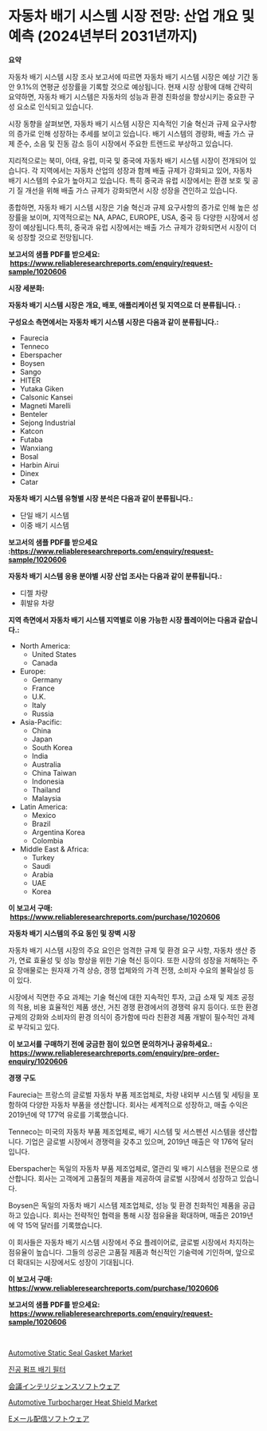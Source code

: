 <p><h1>자동차 배기 시스템 시장 전망: 산업 개요 및 예측 (2024년부터 2031년까지)</h1></p><p><strong>요약</strong></p>
<p><p>자동차 배기 시스템 시장 조사 보고서에 따르면 자동차 배기 시스템 시장은 예상 기간 동안 9.1%의 연평균 성장률을 기록할 것으로 예상됩니다. 현재 시장 상황에 대해 간략히 요약하면, 자동차 배기 시스템은 자동차의 성능과 환경 친화성을 향상시키는 중요한 구성 요소로 인식되고 있습니다. </p><p>시장 동향을 살펴보면, 자동차 배기 시스템 시장은 지속적인 기술 혁신과 규제 요구사항의 증가로 인해 성장하는 추세를 보이고 있습니다. 배기 시스템의 경량화, 배출 가스 규제 준수, 소음 및 진동 감소 등이 시장에서 주요한 트렌드로 부상하고 있습니다. </p><p>지리적으로는 북미, 아태, 유럽, 미국 및 중국에 자동차 배기 시스템 시장이 전개되어 있습니다. 각 지역에서는 자동차 산업의 성장과 함께 배출 규제가 강화되고 있어, 자동차 배기 시스템의 수요가 높아지고 있습니다. 특히 중국과 유럽 시장에서는 환경 보호 및 공기 질 개선을 위해 배출 가스 규제가 강화되면서 시장 성장을 견인하고 있습니다. </p><p>종합하면, 자동차 배기 시스템 시장은 기술 혁신과 규제 요구사항의 증가로 인해 높은 성장률을 보이며, 지역적으로는 NA, APAC, EUROPE, USA, 중국 등 다양한 시장에서 성장이 예상됩니다.특히, 중국과 유럽 시장에서는 배출 가스 규제가 강화되면서 시장이 더욱 성장할 것으로 전망됩니다.</p></p>
<p><strong>보고서의 샘플 PDF를 받으세요: &nbsp;<a href="https://www.reliableresearchreports.com/enquiry/request-sample/1020606">https://www.reliableresearchreports.com/enquiry/request-sample/1020606</a></strong></p>
<p><strong>시장 세분화:</strong></p>
<p><strong> 자동차 배기 시스템 시장은 개요, 배포, 애플리케이션 및 지역으로 더 분류됩니다. :</strong></p>
<p><strong>구성요소 측면에서는 자동차 배기 시스템 시장은 다음과 같이 분류됩니다.:</strong></p>
<p><ul><li>Faurecia</li><li>Tenneco</li><li>Eberspacher</li><li>Boysen</li><li>Sango</li><li>HITER</li><li>Yutaka Giken</li><li>Calsonic Kansei</li><li>Magneti Marelli</li><li>Benteler</li><li>Sejong Industrial</li><li>Katcon</li><li>Futaba</li><li>Wanxiang</li><li>Bosal</li><li>Harbin Airui</li><li>Dinex</li><li>Catar</li></ul></p>
<p><strong> 자동차 배기 시스템 유형별 시장 분석은 다음과 같이 분류됩니다.:</strong></p>
<p><ul><li>단일 배기 시스템</li><li>이중 배기 시스템</li></ul></p>
<p><strong>보고서의 샘플 PDF를 받으세요 :<a href="https://www.reliableresearchreports.com/enquiry/request-sample/1020606">https://www.reliableresearchreports.com/enquiry/request-sample/1020606</a></strong></p>
<p><strong> 자동차 배기 시스템 응용 분야별 시장 산업 조사는 다음과 같이 분류됩니다.:</strong></p>
<p><ul><li>디젤 차량</li><li>휘발유 차량</li></ul></p>
<p><strong>지역 측면에서 자동차 배기 시스템 지역별로 이용 가능한 시장 플레이어는 다음과 같습니다.:</strong></p>
<p><ul>
    <li>
        North America:
        <ul>
            <li>United States</li>
            <li>Canada</li>
        </ul>
    </li>
    <li>
        Europe:
        <ul>
            <li>Germany</li>
            <li>France</li>
            <li>U.K.</li>
            <li>Italy</li>
            <li>Russia</li>
        </ul>
    </li>
    <li>
        Asia-Pacific:
        <ul>
            <li>China</li>
            <li>Japan</li>
            <li>South Korea</li>
            <li>India</li>
            <li>Australia</li>
            <li>China Taiwan</li>
            <li>Indonesia</li>
            <li>Thailand</li>
            <li>Malaysia</li>
        </ul>
    </li>
    <li>
        Latin America:
        <ul>
            <li>Mexico</li>
            <li>Brazil</li>
            <li>Argentina Korea</li>
            <li>Colombia</li>
        </ul>
    </li>
    <li>
        Middle East & Africa:
        <ul>
            <li>Turkey</li>
            <li>Saudi</li>
            <li>Arabia</li>
            <li>UAE</li>
            <li>Korea</li>
        </ul>
    </li>
    </ul></p>
<p><strong>이 보고서 구매: &nbsp;<a href="https://www.reliableresearchreports.com/purchase/1020606">https://www.reliableresearchreports.com/purchase/1020606</a></strong></p>
<p><strong>자동차 배기 시스템의 주요 동인 및 장벽 시장</strong></p>
<p><p>자동차 배기 시스템 시장의 주요 요인은 엄격한 규제 및 환경 요구 사항, 자동차 생산 증가, 연료 효율성 및 성능 향상을 위한 기술 혁신 등이다. 또한 시장의 성장을 저해하는 주요 장애물로는 원자재 가격 상승, 경쟁 업체와의 가격 전쟁, 소비자 수요의 불확실성 등이 있다.</p><p>시장에서 직면한 주요 과제는 기술 혁신에 대한 지속적인 투자, 고급 소재 및 제조 공정의 적용, 비용 효율적인 제품 생산, 거친 경쟁 환경에서의 경쟁력 유지 등이다. 또한 환경 규제의 강화와 소비자의 환경 의식이 증가함에 따라 친환경 제품 개발이 필수적인 과제로 부각되고 있다.</p></p>
<p><strong>이 보고서를 구매하기 전에 궁금한 점이 있으면 문의하거나 공유하세요.: &nbsp;<a href="https://www.reliableresearchreports.com/enquiry/pre-order-enquiry/1020606">https://www.reliableresearchreports.com/enquiry/pre-order-enquiry/1020606</a></strong></p>
<p><strong>경쟁 구도</strong></p>
<p><p>Faurecia는 프랑스의 글로벌 자동차 부품 제조업체로, 차량 내외부 시스템 및 세팅을 포함하여 다양한 자동차 부품을 생산합니다. 회사는 세계적으로 성장하고, 매출 수익은 2019년에 약 177억 유로를 기록했습니다.</p><p>Tenneco는 미국의 자동차 부품 제조업체로, 배기 시스템 및 서스펜션 시스템을 생산합니다. 기업은 글로벌 시장에서 경쟁력을 갖추고 있으며, 2019년 매출은 약 176억 달러입니다.</p><p>Eberspacher는 독일의 자동차 부품 제조업체로, 열관리 및 배기 시스템을 전문으로 생산합니다. 회사는 고객에게 고품질의 제품을 제공하여 글로벌 시장에서 성장하고 있습니다.</p><p>Boysen은 독일의 자동차 배기 시스템 제조업체로, 성능 및 환경 친화적인 제품을 공급하고 있습니다. 회사는 전략적인 협력을 통해 시장 점유율을 확대하며, 매출은 2019년에 약 15억 달러를 기록했습니다.</p><p>이 회사들은 자동차 배기 시스템 시장에서 주요 플레이어로, 글로벌 시장에서 차지하는 점유율이 높습니다. 그들의 성공은 고품질 제품과 혁신적인 기술력에 기인하며, 앞으로 더 확대되는 시장에서도 성장이 기대됩니다.</p></p>
<p><strong>이 보고서 구매: &nbsp; <a href="https://www.reliableresearchreports.com/purchase/1020606">https://www.reliableresearchreports.com/purchase/1020606</a></strong></p>
<p><strong>보고서의 샘플 PDF를 받으세요: &nbsp;<a href="https://www.reliableresearchreports.com/enquiry/request-sample/1020606">https://www.reliableresearchreports.com/enquiry/request-sample/1020606</a></strong><strong></strong></p>
<p>&nbsp;</p>
<p><p><a href="https://cat-emmental-94b.notion.site/Decoding-the-Automotive-Static-Seal-Gasket-Market-A-Deep-Dive-into-the-Latest-Market-Trends-Market-9a98026f29684266b6df0c32924251c5">Automotive Static Seal Gasket Market</a></p><p><a href="https://medium.com/@sherrillcrooksxa8i18ucf2m/%EC%A7%84%EA%B3%B5-%ED%8E%8C%ED%94%84-%EB%B0%B0%EA%B8%B0-%ED%95%84%ED%84%B0-%EC%8B%9C%EC%9E%A5-%EC%A0%90%EC%9C%A0%EC%9C%A8-%EB%B3%80%ED%99%94-%EB%B0%8F-%EC%8B%9C%EC%9E%A5-%EC%84%B1%EC%9E%A5-%EB%8F%99%ED%96%A5-2024-2031-ceddce039a1f">진공 펌프 배기 필터</a></p><p><a href="https://medium.com/@tariqzafar00/%E4%BC%9A%E8%AD%B0%E6%83%85%E5%A0%B1%E3%82%BD%E3%83%95%E3%83%88%E3%82%A6%E3%82%A7%E3%82%A2%E5%B8%82%E5%A0%B4%E3%81%AF-%E5%B8%82%E5%A0%B4%E3%82%B7%E3%82%A7%E3%82%A2-%E5%B8%82%E5%A0%B4%E5%8B%95%E5%90%91-%E5%B8%82%E5%A0%B4%E6%88%90%E9%95%B7%E3%81%AB%E9%96%A2%E3%81%99%E3%82%8B%E6%83%85%E5%A0%B1%E3%82%92%E6%8F%90%E4%BE%9B%E3%81%97%E3%81%BE%E3%81%99-152e2511748e">会議インテリジェンスソフトウェア</a></p><p><a href="https://silk-columnist-571.notion.site/Automotive-Turbocharger-Heat-Shield-Market-Centers-on-Aspects-such-as-Market-Growth-Market-Share-M-13c4cf7fca1b4ec8b7c21b9113255bd1">Automotive Turbocharger Heat Shield Market</a></p><p><a href="https://medium.com/@tariqzafar00/e%E3%83%A1%E3%83%BC%E3%83%AB%E3%81%AE%E9%85%8D%E4%BF%A1%E5%8F%AF%E8%83%BD%E3%82%BD%E3%83%95%E3%83%88%E3%82%A6%E3%82%A7%E3%82%A2%E3%81%AE%E5%B8%82%E5%A0%B4%E8%A6%8F%E6%A8%A1%E3%81%A8%E5%B8%82%E5%A0%B4%E3%81%AE%E3%83%88%E3%83%AC%E3%83%B3%E3%83%89-%E5%AE%8C%E5%85%A8%E3%81%AA%E6%A5%AD%E7%95%8C%E6%A6%82%E8%A6%81-2024%E5%B9%B4%E3%81%8B%E3%82%892031%E5%B9%B4-de183a0a04a7">Eメール配信ソフトウェア</a></p></p>